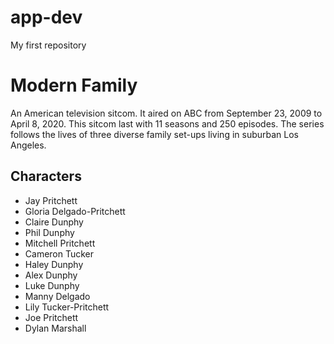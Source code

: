 # app-dev
My first repository
# Modern Family 
An American television sitcom. It aired on ABC from September 23, 2009 to April 8, 2020. This sitcom last with 11 seasons and 250 episodes. The series follows the lives of three diverse family set-ups living in suburban Los Angeles.

## Characters
- Jay Pritchett
- Gloria Delgado-Pritchett
- Claire Dunphy
- Phil Dunphy
- Mitchell Pritchett
- Cameron Tucker
- Haley Dunphy
- Alex Dunphy
- Luke Dunphy
- Manny Delgado
- Lily Tucker-Pritchett
- Joe Pritchett
- Dylan Marshall
